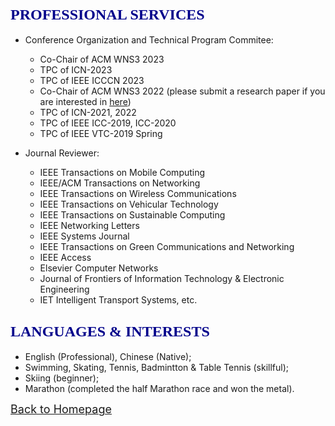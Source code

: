 ## <span id="j10"><font color='darkblue' face="Georgia" size="5">PROFESSIONAL SERVICES</font></span>
* Conference Organization and Technical Program Commitee:
  * Co-Chair of ACM WNS3 2023
  * TPC of ICN-2023
  * TPC of IEEE ICCCN 2023
  * Co-Chair of ACM WNS3 2022 (please submit a research paper if you are interested in [here](https://www.nsnam.org/research/wns3/wns3-2022/call-for-papers))
  * TPC of ICN-2021, 2022
  * TPC of IEEE ICC-2019, ICC-2020
  * TPC of IEEE VTC-2019 Spring

* Journal Reviewer: 
  * IEEE Transactions on Mobile Computing
  * IEEE/ACM Transactions on Networking
  * IEEE Transactions on Wireless Communications
  * IEEE Transactions on Vehicular Technology
  * IEEE Transactions on Sustainable Computing
  * IEEE Networking Letters
  * IEEE Systems Journal
  * IEEE Transactions on Green Communications and Networking
  * IEEE Access
  * Elsevier Computer Networks
  * Journal of Frontiers of Information Technology & Electronic Engineering
  * IET Intelligent Transport Systems, etc.

  
<!-- ## <span id="j11"><font color='darkblue' face="Georgia" size="5">SKILLS & PROFICIENCY</font></span>
* Advanced
  * Computer programming with **C/C++**, **Python**;
  * Modeling, scripting and data analysis with **MATLAB**, **Python**, **Shell**;
  * Knowledge and understanding of software and tools with **ns-3**, **TensorFlow**;
  * Documental skills with **LaTeX** and **MS office suite**;
  * Operation system with **Linux**. -->

  
## <span id="j12"><font color='darkblue' face="Georgia" size="5">LANGUAGES & INTERESTS</font></span>
* English (Professional), Chinese (Native);
* Swimming, Skating, Tennis, Badmintton & Table Tennis (skillful); 
* Skiing (beginner);
* Marathon (completed the half Marathon race and won the metal). 

[<u><font size='4'>Back to Homepage</font></u>](https://yuchen-sh.github.io)
